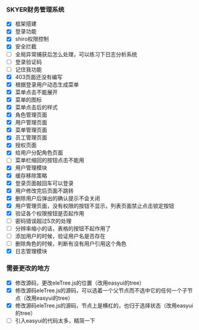 ### SKYER财务管理系统
- [x] 框架搭建
- [x] 登录功能
- [x] shiro权限控制
- [x] 安全拦截
- [ ] 全局异常捕获后怎么处理，可以练习下日志分析系统
- [ ] 登录验证码
- [ ] 记住我功能
- [x] 403页面还没有编写
- [x] 根据登录用户动态生成菜单
- [x] 菜单点击不能展开
- [x] 菜单的图标
- [x] 菜单点击后的样式
- [x] 角色管理页面
- [x] 用户管理页面
- [x] 菜单管理页面
- [x] 员工管理页面
- [x] 授权页面
- [x] 给用户分配角色页面
- [ ] 菜单栏缩回的按钮点击不能用
- [x] 用户管理模块
- [x] 缓存移除策略
- [x] 登录页面敲回车可以登录
- [x] 用户修改完后页面不跳转
- [x] 删除用户后弹出的确认提示不会关闭
- [x] 用户管理页面，没有权限的按钮不显示，列表页面禁止点击锁定按钮
- [x] 验证各个权限按钮是否起作用
- [ ] 密码错误超过5次的处理
- [ ] 分辨率缩小的话，表格的按钮不起作用了
- [ ] 添加用户的时候，验证用户名是否存在
- [ ] 删除角色的时候，判断有没有用户引用这个角色
- [x] 日志管理模块

### 需要更改的地方
- [x] 修改源码，更改eleTree.js的位置（改用easyui的tree）
- [x] 修改源码eleTree.js的源码，可以选着一个父节点而不选中它的任何一个子节点（改用easyui的tree）
- [x] 修改源码eleTree.js的源码，节点上是横杠的，也归于选择状态（改用easyui的tree）
- [ ] 引入easyui的代码太多，精简一下